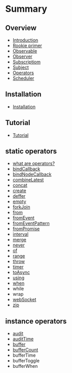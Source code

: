 # Summary

## Overview
* [Introduction](README.md)
* [Rookie primer](rookie-primer.md)
* [Observable](observable.md)
* [Observer](observer.md)
* [Subscriptiom](subscriptiom.md)
* [Subject](subject.md)
* [Operators](operators.md)
* [Scheduler](scheduler.md)

## Installation
* [Installation](installtion.md)

## Tutorial
* [Tutorial](tutorial.md)

## static operators
* [what are operators?](what-are-operators.md)
* [bindCallback](bindcallback.md)
* [bindNodeCallback](bindnodecallback.md)
* [combineLatest](combinelatest.md)
* [concat](concat.md)
* [create](create.md)
* [deffer](deffer.md)
* [empty](empty.md)
* [forkJoin](forkjoin.md)
* [from](from.md)
* [fromEvent](fromevent.md)
* [fromEventPattern](fromeventpattern.md)
* [fromPromise](frompromise.md)
* [interval](interval.md)
* [merge](merge.md)
* [never](never.md)
* [of](of.md)
* [range](range.md)
* [throw](throw.md)
* [timer](timer.md)
* [toAsync](toasync.md)
* [using](using.md)
* [when](when.md)
* while
* wrap
* [webSocket](websocket.md)
* [zip](zip.md)

## instance operators
* [audit](audit.md)
* [auditTime](audittime.md)
* [buffer](buffer.md)
* [bufferCount](buffercount.md)
* bufferTime
* bufferToggle
* bufferWhen

